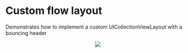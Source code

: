 # Custom flow layout
Demonstrates how to implement a custom UICollectionViewLayout with a bouncing header
<p align="center">
<img src="https://github.com/ngergo100/CustomFlow/blob/master/customflow.gif"/>
</p>
